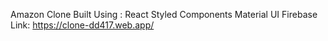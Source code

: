 Amazon Clone
Built Using :
  React
  Styled Components
  Material UI
  Firebase
 Link: https://clone-dd417.web.app/
